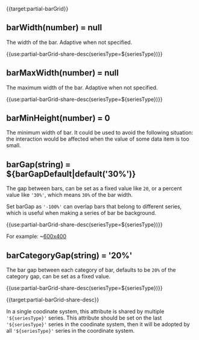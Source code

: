 {{target:partial-barGrid}}

## barWidth(number) = null
The width of the bar. Adaptive when not specified.

{{use:partial-barGrid-share-desc(seriesType=${seriesType})}}

## barMaxWidth(number) = null
The maximum width of the bar. Adaptive when not specified.

{{use:partial-barGrid-share-desc(seriesType=${seriesType})}}

## barMinHeight(number) = 0
The minimum width of bar. It could be used to avoid the following situation: the interaction would be affected when the value of some data item is too small.

## barGap(string) = ${barGapDefault|default('30%')}
The gap between bars, can be set as a fixed value like `20`, or a percent value like `'30%'`, which means `30%` of the bar width.

Set barGap as `'-100%'` can overlap bars that belong to different series, which is useful when making a series of bar be background.

{{use:partial-barGrid-share-desc(seriesType=${seriesType})}}

For example:
~[600x400](${galleryViewPath}doc-example/barGrid-barGap&reset=1&edit=1)

## barCategoryGap(string) = '20%'
The bar gap between each category of bar, defaults to be `20%` of the category gap, can be set as a fixed value.

{{use:partial-barGrid-share-desc(seriesType=${seriesType})}}




{{target:partial-barGrid-share-desc}}

In a single coodinate system, this attribute is shared by multiple `'${seriesType}'` series. This attribute should be set on the last `'${seriesType}'` series in the coodinate system, then it will be adopted by all `'${seriesType}'` series in the coordinate system.
